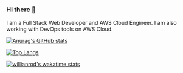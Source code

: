 ### Hi there 👋
I am a Full Stack Web Developer and AWS Cloud Engineer. I am also working with DevOps tools on AWS Cloud.

[![Anurag's GitHub stats](https://github-readme-stats.vercel.app/api?username=nazam1998&show_icons=true)](https://github.com/anuraghazra/github-readme-stats)

[![Top Langs](https://github-readme-stats.vercel.app/api/top-langs/?username=nazam1998)](https://github.com/anuraghazra/github-readme-stats)

[![willianrod's wakatime stats](https://github-readme-stats.vercel.app/api/wakatime?username=nazam1998&layout=compact&range=last_year)](https://github.com/anuraghazra/github-readme-stats)

<!--
**nazam1998/nazam1998** is a ✨ _special_ ✨ repository because its `README.md` (this file) appears on your GitHub profile.

Here are some ideas to get you started:

- 🔭 I’m currently working on ...
- 🌱 I’m currently learning ...
- 👯 I’m looking to collaborate on ...
- 🤔 I’m looking for help with ...
- 💬 Ask me about ...
- 📫 How to reach me: ...
- 😄 Pronouns: ...
- ⚡ Fun fact: ...
-->
